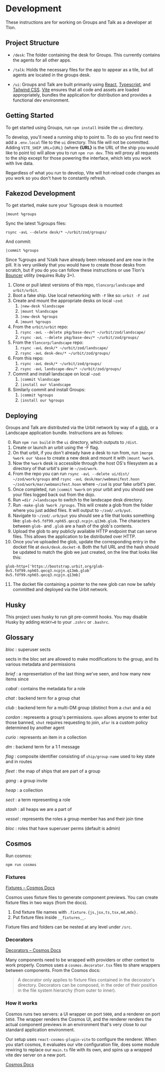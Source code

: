 # Development

These instructions are for working on Groups and Talk as a developer at Tlon.

## Project Structure

- `/desk`: The folder containing the desk for Groups. This currently contains the agents for all other apps.

- `/talk`: Holds the necessary files for the app to appear as a tile, but all agents are located in the groups desk.

- `/ui`: Groups and Talk are built primarily using [React], [Typescript], and [Tailwind CSS]. [Vite] ensures that all code and assets are loaded appropriately, bundles the application for distribution and provides a functional dev environment.

## Getting Started

To get started using Groups, run `npm install` inside the `ui` directory.

To develop, you'll need a running ship to point to. To do so you first need to add a `.env.local` file to the `ui` directory. This file will not be committed. Adding `VITE_SHIP_URL={URL}` (where **{URL}** is the URL of the ship you would like to point to) will allow you to run `npm run dev`. This will proxy all requests to the ship except for those powering the interface, which lets you work with live data.

Regardless of what you run to develop, Vite will hot-reload code changes as you work so you don't have to constantly refresh.

## Fakezod Development

To get started, make sure your %groups desk is mounted: 

```
|mount %groups
```

Sync the latest %groups files:

```
rsync -avL --delete desk/* ~/urbit/zod/groups/
```

And commit:

```
|commit %groups
```

Since %groups and %talk have already been released and are now in the pill. It is very unlikely that you would have to create those desks from scratch, but if you do you can follow these instructions or use Tlon's
[Bouncer](https://github.com/tloncorp/bouncer) utility (requires Ruby 3+).

1. Clone or pull latest versions of this repo, `tloncorp/landscape` and `urbit/urbit`.
2. Boot a fake ship. Use local networking with `-F` like so:
   `urbit -F zod`
3. Create and mount the appropriate desks on local `~zod`:
   1. `|new-desk %landscape`
   2. `|mount %landscape`
   3. `|new-desk %groups`
   4. `|mount %groups`
4. From the `urbit/urbit` repo:
   1. `rsync -avL --delete pkg/base-dev/* ~/urbit/zod/landscape/`
   2. `rsync -avL --delete pkg/base-dev/* ~/urbit/zod/groups/`
5. From the `tloncorp/landscape` repo:
   1. `rsync -avL desk/* ~/urbit/zod/landscape/`
   2. `rsync -avL desk-dev/* ~/urbit/zod/groups/`
6. From this repo:
   1. `rsync -avL desk/* ~/urbit/zod/groups/`
   2. `rsync -avL landscape-dev/* ~/urbit/zod/groups/`
7. Commit and install landscape on local `~zod`:
   1. `|commit %landscape`
   2. `|install our %landscape`
8. Similarly commit and install Groups:
   1. `|commit %groups`
   2. `|install our %groups`

## Deploying

Groups and Talk are distributed via the Urbit network by way of a [glob](https://developers.urbit.org/reference/additional/dist/glob#-make-glob), or a Landscape application bundle. Instructions are as follows:

0. Run `npm run build` in the `ui` directory, which outputs to `/dist`.
1. Create or launch an urbit using the -F flag.
2. On that urbit, if you don't already have a desk to run from, run `|merge %work our %base` to create a new desk and mount it with `|mount %work`.
3. Now the `%work` desk is accessible through the host OS's filesystem as a directory of that urbit's pier ie `~/zod/work`.
4. From the repo you can run `rsync -avL --delete ui/dist/ ~/zod/work/groups` and `rsync -avL desk/mar/webmanifest.hoon ~/zod/work/mar/webmanifest.hoon` where `~/zod` is your fake urbit's pier.
5. Once completed, run `|commit %work` on your urbit and you should see your files logged back out from the dojo.
6. Run `=dir /=landscape` to switch to the landscape desk directory.
7. Run `-make-glob %work /groups`. This will create a glob from the folder where you just added files. It will output to `~/zod/.urb/put`.
8. Navigate to `~/zod/.urb/put` you should see a file that looks something like: `glob-0v5.fdf99.nph65.qecq3.ncpjn.q13mb.glob`. The characters between `glob-` and `.glob` are a hash of the glob's contents.
9. Upload the glob to any publicly available HTTP endpoint that can serve files. This allows the application to be distributed over HTTP.
10. Once you've uploaded the glob, update the corresponding entry in the docket file at `desk/desk.docket-0`. Both the full URL and the hash should be updated to match the glob we just created, on the line that looks like this:

```hoon
glob-http+['https://bootstrap.urbit.org/glob-0v5.fdf99.nph65.qecq3.ncpjn.q13mb.glob' 0v5.fdf99.nph65.qecq3.ncpjn.q13mb]
```

11. The docket file containing a pointer to the new glob can now be safely committed and deployed via the Urbit network.

## Husky

This project uses husky to run git pre-commit hooks. You may disable Husky by adding `HUSKY=0` to your `.zshrc` or `.bashrc`.

[react]: https://reactjs.org/
[typescript]: https://www.typescriptlang.org/
[tailwind css]: https://tailwindcss.com/
[vite]: https://vitejs.dev/

## Glossary

_bloc_
: superuser sects

sects in the bloc set are allowed to make modifications to the group, and its various metadata and permissions

_brief_
: a representation of the last thing we've seen, and how many new items since

_cabal_
: contains the metadata for a role

_chat_
: backend term for a group chat

_club_
: backend term for a multi-DM group (distinct from a `chat` and a `dm`)

_cordon_
: represents a group's permissions. `open` allows anyone to enter but
those banned, `shut` requires requesting to join, `afar` is a custom policy
determined by another agent

_curio_
: represents an item in a collection

_dm_
: backend term for a 1:1 message

_flag_
: composite identifier consisting of `ship/group-name` used to key state and in routes

_fleet_
: the map of ships that are part of a group

_gang_
: a group invite

_heap_
: a collection

_sect_
: a term representing a role

_stash_
: all heaps we are a part of

_vessel_
: represents the roles a group member has and their join time

_bloc_
: roles that have superuser perms (default is admin)

## Cosmos

Run cosmos: 
```
npm run cosmos
```

### Fixtures

[Fixtures – Cosmos Docs](https://github.com/react-cosmos/react-cosmos/blob/main/docs/usage/fixtures.md)  

Cosmos uses fixture files to generate component previews. You can create fixture files in two ways (from the docs).
1. End fixture file names with `.fixture.{js,jsx,ts,tsx,md,mdx}.`
2. Put fixture files inside   `__fixtures__`.

Fixture files and folders can be nested at any level under `/src`.

### Decorators

[Decorators – Cosmos Docs](https://github.com/react-cosmos/react-cosmos/blob/main/docs/usage/decorators.md)

Many components need to be wrapped with providers or other context to work properly. Cosmos uses a `cosmos.decorator.tsx` files to share wrappers between components. From the Cosmos docs:

> A decorator only applies to fixture files contained in the decorator's directory. Decorators can be composed, in the order of their position in the file system hierarchy (from outer to inner).

### How it works

Cosmos runs two servers: a UI wrapper on port `5000`, and a renderer on port `5050`. The wrapper renders the Cosmos UI, and the renderer renders the actual component previews in an environment that's very close to our standard application environment.

Our setup uses `react-cosmos-plugin-vite` to configure the renderer. When you start cosmos, it evaluates our vite configuration file, does some module rewiring to replace our `main.ts` file with its own, and spins up a wrapped vite dev server on a new port.

[Cosmos Docs](https://github.com/react-cosmos/react-cosmos/blob/main/docs/README.md#getting-started)


